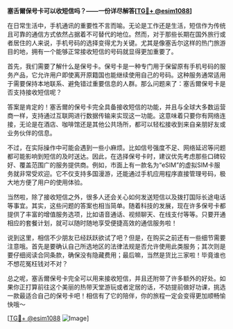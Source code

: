 **塞舌爾保号卡可以收短信吗？——一份详尽解答[[TG💪+ @esim1088](https://t.me/s/esim1088)]**

在日常生活中，手机通讯的重要性不言而喻。无论是工作还是生活，短信作为传统且可靠的通信方式依然占据着不可替代的地位。然而，对于那些长期在国外旅行或者居住的人来说，手机号码的选择变得尤为关键。尤其是像塞舌尔这样的热门旅游目的地，拥有一个能够正常接收短信的号码就显得更加重要了。

首先，我们需要了解什么是保号卡。保号卡是一种专门用于保留原有手机号码的服务产品，它允许用户即使离开原籍国也能继续使用自己的号码。这种服务通常适用于需要保持本地联系、避免错过重要信息的人群。那么问题来了：塞舌爾保号卡是否支持接收短信呢？

答案是肯定的！塞舌爾的保号卡完全具备接收短信的功能，并且与全球大多数运营商一样，支持通过互联网进行数据传输来实现这一功能。这意味着只要你有网络连接，无论是在酒店、咖啡馆还是其他公共场所，都可以轻松接收到来自亲朋好友或业务伙伴的信息。

不过，在实际操作中可能会遇到一些小麻烦。比如信号强度不足、网络延迟等问题都可能影响到短信的及时送达。因此，在选择保号卡时，建议优先考虑那些口碑较好、覆盖范围广的服务提供商。例如，市面上有一款名为“eSIM”的虚拟SIM卡服务就非常受欢迎。它不仅支持多国漫游，还能通过手机应用程序直接管理号码，极大地方便了用户的使用体验。

当然啦，除了接收短信之外，很多人还会关心如何发送短信以及拨打国际长途电话等事宜。其实，这些问题的答案也相当简单。随着科技的发展，现在许多保号卡都提供了丰富的增值服务选项，比如语音通话、视频聊天、在线支付等等。只要开通相应的套餐计划，就可以随时随地享受便捷高效的通信服务啦！

说到这里，相信不少朋友已经跃跃欲试了吧？但是，在购买之前还有一些细节需要注意哦。首先是要确认自己所选地区的法律法规是否允许使用此类服务；其次则是要仔细阅读合同条款，确保没有隐藏费用；最后嘛，当然是货比三家啦！毕竟谁也不想花冤枉钱对不对？

总之呢，塞舌爾保号卡完全可以用来接收短信，并且还附带了许多额外的好处。如果你正打算前往这个美丽的热带天堂游玩或者定居的话，不妨提前做好功课，挑选一款最适合自己的保号卡吧！相信有了它的陪伴，你的旅程一定会变得更加顺畅愉快哦～

[[TG💪+ @esim1088](https://t.me/s/esim1088) ![Image](https://i.postimg.cc/4NQfJmqS/Snipaste-2025-05-13-00-14-12.png)]